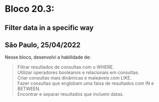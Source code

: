 # Bloco 20.3:

## Filter data in a specific way
## São Paulo, 25/04/2022

Nesse bloco, desenvolvi a habilidade de:

> Filtrar resultados de consultas com o WHERE.\
> Utilizar operadores booleanos e relacionais em consultas.\
> Criar consultas mais dinâmicas e maleáveis com LIKE.\
> Fazer consultas que englobam uma faixa de resultados com IN e BETWEEN.\
> Encontrar e separar resultados que incluem datas.